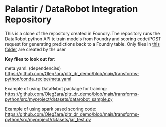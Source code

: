 # Palantir / DataRobot Integration Repository

This is a clone of the repository created in Foundry. The repository runs the DataRobot python API to train models from Foundry and scoring code/POST request for generating predictions back to a Foundry table. Only files in [this folder](https://github.com/OlegZara/pltr_dr_demo/tree/main/transforms-python/src/myproject/datasets) are created by the user



**Key files to look out for**:

meta.yaml: (dependencies)
https://github.com/OlegZara/pltr_dr_demo/blob/main/transforms-python/conda_recipe/meta.yaml

Example of using DataRobot package for training:
https://github.com/OlegZara/pltr_dr_demo/blob/main/transforms-python/src/myproject/datasets/datarobot_sample.py

Example of using spark based scoring code:
https://github.com/OlegZara/pltr_dr_demo/blob/main/transforms-python/src/myproject/datasets/jar_test.py
